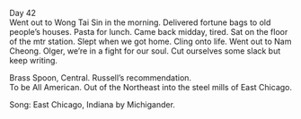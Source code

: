 Day 42  
Went out to Wong Tai Sin in the morning. Delivered fortune bags to old people’s houses. Pasta for lunch. Came back midday, tired. Sat on the floor of the mtr station. Slept when we got home. Cling onto life. Went out to Nam Cheong. Olger, we’re in a fight for our soul. Cut ourselves some slack but keep writing. 

Brass Spoon, Central. Russell’s recommendation.   
To be All American. Out of the Northeast into the steel mills of East Chicago.

Song: East Chicago, Indiana by Michigander.